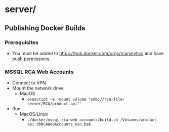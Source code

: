 # server/

## Publishing Docker Builds

### Prerequisites

- You must be added to https://hub.docker.com/orgs/rcanalytics and have push permissions.

### MSSQL RCA Web Accounts

- Connect to VPN
- Mount the network drive
  - MacOS
    - `osascript -e 'mount volume "smb://rca-file-server/RCA/product-api"'`
- Run
  - MacOS/Linux
    - `./docker/mssql-rca-web-accounts/build.sh /Volumes/product-api dbRCAWebAccounts_min.bak`
